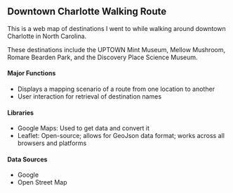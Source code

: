 ## **Downtown Charlotte Walking Route**
This is a web map of destinations I went to while walking around downtown Charlotte in North Carolina.

These destinations include the UPTOWN Mint Museum, Mellow Mushroom, Romare Bearden Park, and the Discovery Place Science Museum.

#### **Major Functions**
* Displays a mapping scenario of a route from one location to another
* User interaction for retrieval of destination names

#### **Libraries**
* Google Maps: Used to get data and convert it
* Leaflet: Open-source; allows for GeoJson data format; works across all browsers and platforms

#### **Data Sources**
* Google
* Open Street Map
